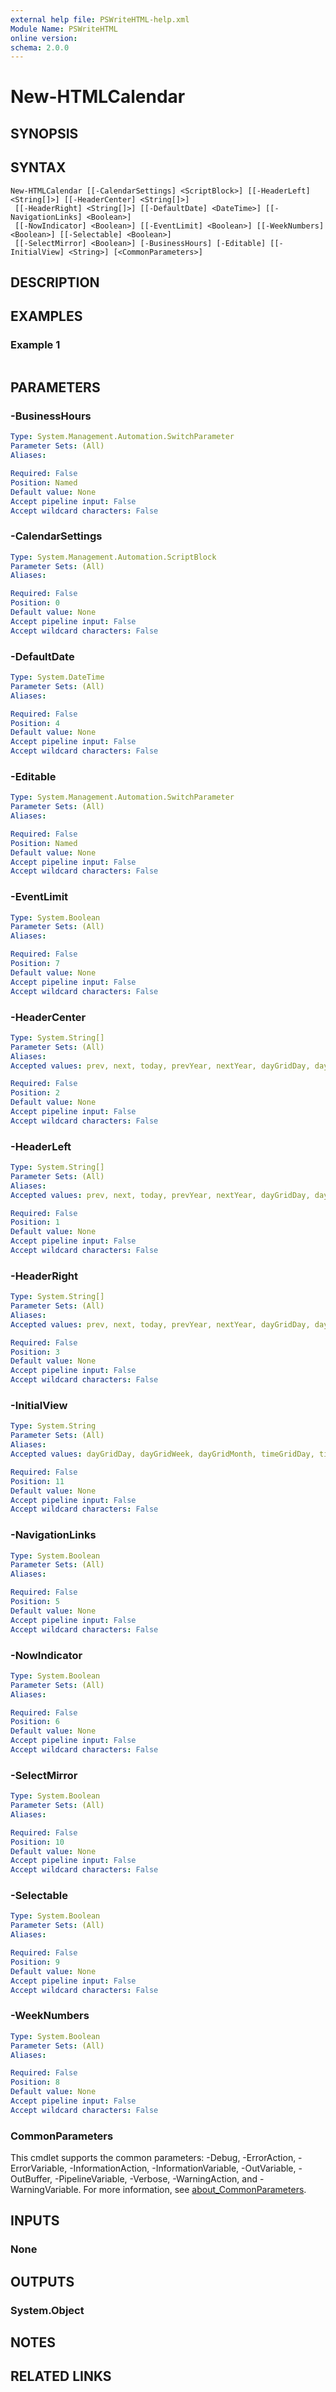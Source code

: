```yaml
---
external help file: PSWriteHTML-help.xml
Module Name: PSWriteHTML
online version:
schema: 2.0.0
---
```


# New-HTMLCalendar

## SYNOPSIS


## SYNTAX

```
New-HTMLCalendar [[-CalendarSettings] <ScriptBlock>] [[-HeaderLeft] <String[]>] [[-HeaderCenter] <String[]>]
 [[-HeaderRight] <String[]>] [[-DefaultDate] <DateTime>] [[-NavigationLinks] <Boolean>]
 [[-NowIndicator] <Boolean>] [[-EventLimit] <Boolean>] [[-WeekNumbers] <Boolean>] [[-Selectable] <Boolean>]
 [[-SelectMirror] <Boolean>] [-BusinessHours] [-Editable] [[-InitialView] <String>] [<CommonParameters>]
```

## DESCRIPTION


## EXAMPLES

### Example 1
```powershell

```



## PARAMETERS

### -BusinessHours


```yaml
Type: System.Management.Automation.SwitchParameter
Parameter Sets: (All)
Aliases:

Required: False
Position: Named
Default value: None
Accept pipeline input: False
Accept wildcard characters: False
```

### -CalendarSettings


```yaml
Type: System.Management.Automation.ScriptBlock
Parameter Sets: (All)
Aliases:

Required: False
Position: 0
Default value: None
Accept pipeline input: False
Accept wildcard characters: False
```

### -DefaultDate


```yaml
Type: System.DateTime
Parameter Sets: (All)
Aliases:

Required: False
Position: 4
Default value: None
Accept pipeline input: False
Accept wildcard characters: False
```

### -Editable


```yaml
Type: System.Management.Automation.SwitchParameter
Parameter Sets: (All)
Aliases:

Required: False
Position: Named
Default value: None
Accept pipeline input: False
Accept wildcard characters: False
```

### -EventLimit


```yaml
Type: System.Boolean
Parameter Sets: (All)
Aliases:

Required: False
Position: 7
Default value: None
Accept pipeline input: False
Accept wildcard characters: False
```

### -HeaderCenter


```yaml
Type: System.String[]
Parameter Sets: (All)
Aliases:
Accepted values: prev, next, today, prevYear, nextYear, dayGridDay, dayGridWeek, dayGridMonth, timeGridWeek, timeGridDay, listDay, listWeek, listMonth, title

Required: False
Position: 2
Default value: None
Accept pipeline input: False
Accept wildcard characters: False
```

### -HeaderLeft


```yaml
Type: System.String[]
Parameter Sets: (All)
Aliases:
Accepted values: prev, next, today, prevYear, nextYear, dayGridDay, dayGridWeek, dayGridMonth, timeGridWeek, timeGridDay, listDay, listWeek, listMonth, title

Required: False
Position: 1
Default value: None
Accept pipeline input: False
Accept wildcard characters: False
```

### -HeaderRight


```yaml
Type: System.String[]
Parameter Sets: (All)
Aliases:
Accepted values: prev, next, today, prevYear, nextYear, dayGridDay, dayGridWeek, dayGridMonth, timeGridWeek, timeGridDay, listDay, listWeek, listMonth, title

Required: False
Position: 3
Default value: None
Accept pipeline input: False
Accept wildcard characters: False
```

### -InitialView


```yaml
Type: System.String
Parameter Sets: (All)
Aliases:
Accepted values: dayGridDay, dayGridWeek, dayGridMonth, timeGridDay, timeGridWeek, listDay, listWeek, listMonth

Required: False
Position: 11
Default value: None
Accept pipeline input: False
Accept wildcard characters: False
```

### -NavigationLinks


```yaml
Type: System.Boolean
Parameter Sets: (All)
Aliases:

Required: False
Position: 5
Default value: None
Accept pipeline input: False
Accept wildcard characters: False
```

### -NowIndicator


```yaml
Type: System.Boolean
Parameter Sets: (All)
Aliases:

Required: False
Position: 6
Default value: None
Accept pipeline input: False
Accept wildcard characters: False
```

### -SelectMirror


```yaml
Type: System.Boolean
Parameter Sets: (All)
Aliases:

Required: False
Position: 10
Default value: None
Accept pipeline input: False
Accept wildcard characters: False
```

### -Selectable


```yaml
Type: System.Boolean
Parameter Sets: (All)
Aliases:

Required: False
Position: 9
Default value: None
Accept pipeline input: False
Accept wildcard characters: False
```

### -WeekNumbers


```yaml
Type: System.Boolean
Parameter Sets: (All)
Aliases:

Required: False
Position: 8
Default value: None
Accept pipeline input: False
Accept wildcard characters: False
```

### CommonParameters
This cmdlet supports the common parameters: -Debug, -ErrorAction, -ErrorVariable, -InformationAction, -InformationVariable, -OutVariable, -OutBuffer, -PipelineVariable, -Verbose, -WarningAction, and -WarningVariable. For more information, see [about_CommonParameters](http://go.microsoft.com/fwlink/?LinkID=113216).

## INPUTS

### None

## OUTPUTS

### System.Object
## NOTES

## RELATED LINKS
